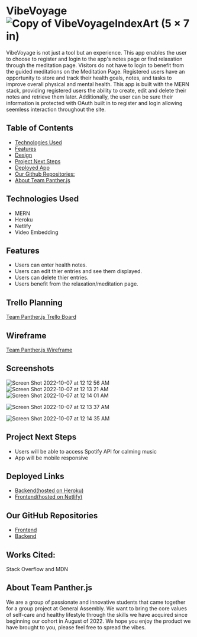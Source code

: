 
# VibeVoyage![Copy of VibeVoyageIndexArt (5 × 7 in)](https://user-images.githubusercontent.com/77770242/194466134-bb88c046-054e-41aa-b68f-bf0b3148e655.gif)

VibeVoyage is not just a tool but an experience. This app enables the user to choose to register and login to the app's notes page or find relaxation through the meditation page. Visitors do not have to login to benefit from the guided meditations on the Meditation Page. Registered users have an opportunity to store and track their health goals, notes, and tasks to improve overall physical and mental health. This app is built with the MERN stack, providing registered users the ability to create, edit and delete their notes and retrieve them later. Additionally, the user can be sure their information is protected with OAuth built in to register and login allowing seemless interaction throughout the site.

## Table of Contents
* [Technologies Used](#technologiesused)
* [Features](#features)
* [Design](#design)
* [Project Next Steps](#nextsteps)
* [Deployed App](#deployment)
* [Our Github Repositories:](#github)
* [About Team Panther.js](#team)

## <a name="technologiesused"></a>Technologies Used
- MERN
- Heroku
- Netlify
- Video Embedding  

## <a name="features"></a>Features
- Users can enter health notes.
- Users can edit thier entries and see them displayed.  
- Users can delete thier entries.
- Users benefit from the relaxation/meditation page.

## Trello Planning
[Team Panther.js Trello Board](https://trello.com/b/X4KtfK7j/vibevoyage)

## Wireframe
[Team Panther.js Wireframe](https://trello.com/1/cards/6335ab1d9ef33e030b3094ec/attachments/6335ab1d9ef33e030b309506/previews/6335ab1e9ef33e030b309513/download/image.png)

## Screenshots
![Screen Shot 2022-10-07 at 12 12 56 AM](https://user-images.githubusercontent.com/77770242/194466652-f2492474-ac4d-4513-aac1-fcffa3b3abea.png)
![Screen Shot 2022-10-07 at 12 13 21 AM](https://user-images.githubusercontent.com/77770242/194466669-67071d3a-2237-4806-a301-087defa70d61.png)
![Screen Shot 2022-10-07 at 12 14 01 AM](https://user-images.githubusercontent.com/77770242/194466851-574dd65c-627b-4c00-868a-5be8f3201682.png)

![Screen Shot 2022-10-07 at 12 13 37 AM](https://user-images.githubusercontent.com/77770242/194466685-e32b910f-65eb-4416-83fa-d25e8dec1370.png)

![Screen Shot 2022-10-07 at 12 14 35 AM](https://user-images.githubusercontent.com/77770242/194466693-2782da40-7ecb-4a9b-bdbd-e647aa33ade4.png)

## <a name="nextsteps"></a>Project Next Steps
- Users will be able to access Spotify API for calming music
- App will be mobile responsive
## <a name="deployment"></a>Deployed Links
- [Backend(hosted on Heroku)](https://vibe-voyage.herokuapp.com/notes/)  
- [Frontend(hosted on Netlify)](https://vibe-voyage.netlify.app/)


## <a name="github"></a>Our GitHub Repositories
- [Frontend](https://github.com/brandonhernandez304/VibeVoyage-frontend)
- [Backend](https://github.com/brandonhernandez304/VibeVoyage-backend)

## Works Cited:
Stack Overflow and MDN

## <a name="team"></a>About Team Panther.js
We are a group of passionate and innovative students that came together for a group project at General Assembly. We want to bring the core values of self-care and healthy lifestyle through the skills we have acquired since beginning our cohort in August of 2022. We hope you enjoy the product we have brought to you, please feel free to spread the vibes.
